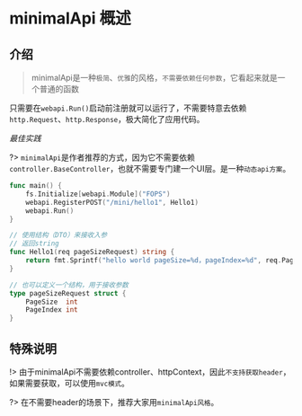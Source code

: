 # minimalApi 概述

## 介绍
> minimalApi是一种`极简`、`优雅`的风格，`不需要依赖任何参数`，它看起来就是一个普通的函数

只需要在`webapi.Run()`启动前注册就可以运行了，不需要特意去依赖`http.Request`、`http.Response`，极大简化了应用代码。

_最佳实践_

?> `minimalApi`是作者推荐的方式，因为它不需要依赖`controller.BaseController`，也就不需要专门建一个UI层。是一种`动态api方案`。

```go
func main() {
	fs.Initialize[webapi.Module]("FOPS")
	webapi.RegisterPOST("/mini/hello1", Hello1)
	webapi.Run()
}

// 使用结构（DTO）来接收入参
// 返回string
func Hello1(req pageSizeRequest) string {
	return fmt.Sprintf("hello world pageSize=%d，pageIndex=%d", req.PageSize, req.PageIndex)
}

// 也可以定义一个结构，用于接收参数
type pageSizeRequest struct {
    PageSize  int
    PageIndex int
}
```


## 特殊说明
!> 由于minimalApi不需要依赖controller、httpContext，因此`不支持获取header`，如果需要获取，可以使用`mvc模式`。

?> 在不需要header的场景下，推荐大家用`minimalApi风格`。